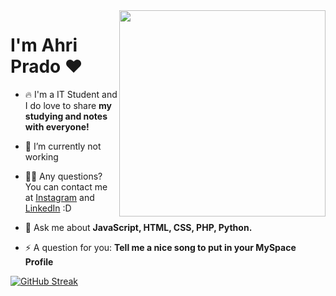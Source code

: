 
<img align="right" height="330em" src="https://user-images.githubusercontent.com/108016103/178108151-24e01ef2-b9f4-4ae6-b1a5-14a78ab85a32.gif"/>
<h1 align="left">I'm Ahri Prado ❤️</h1>

- 🔥 I'm a IT Student and I do love to share **my studying and notes with everyone!**

- 🔭 I’m currently not working

- 👨‍💻 Any questions? You can contact me at <a href="https://www.instagram.com/aeternumnuit/">Instagram</a> and <a href="https://www.linkedin.com/in/arianne-prado-979a1b244/">LinkedIn</a> :D

- 💬 Ask me about **JavaScript, HTML, CSS, PHP, Python.**

- ⚡ A question for you: **Tell me a nice song to put in your MySpace Profile**

[![GitHub Streak](http://github-readme-streak-stats.herokuapp.com?user=ahristudies&theme=dracula&hide_border=true)](https://git.io/streak-stats)
